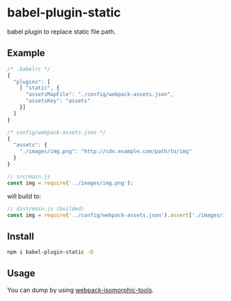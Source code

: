 # babel-plugin-static

babel plugin to replace static file path.

## Example

```javascript
/* .babelrc */
{
  "plugins": [
    [ "static", {
      "assetsMapFile": "./config/webpack-assets.json",
      "assetsKey": "assets"
    }]
  ]
}

```

```javascript
/* config/webpack-assets.json */
{
  "assets": {
    "./images/img.png": "http://cdn.example.com/path/to/img"
  }
}
```

```javascript
// src/main.js
const img = require('../images/img.png');
```

will build to:

```javascript
// dist/main.js (builded)
const img = require('../config/webpack-assets.json').assert['./images/img.png'];
```

## Install

```sh
npm i babel-plugin-static -D
```

## Usage

You can dump by using [webpack-isomorphic-tools](https://github.com/halt-hammerzeit/webpack-isomorphic-tools).
